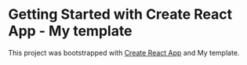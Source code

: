 # Getting Started with Create React App - My template

This project was bootstrapped with [Create React App](https://github.com/facebook/create-react-app) and My template.